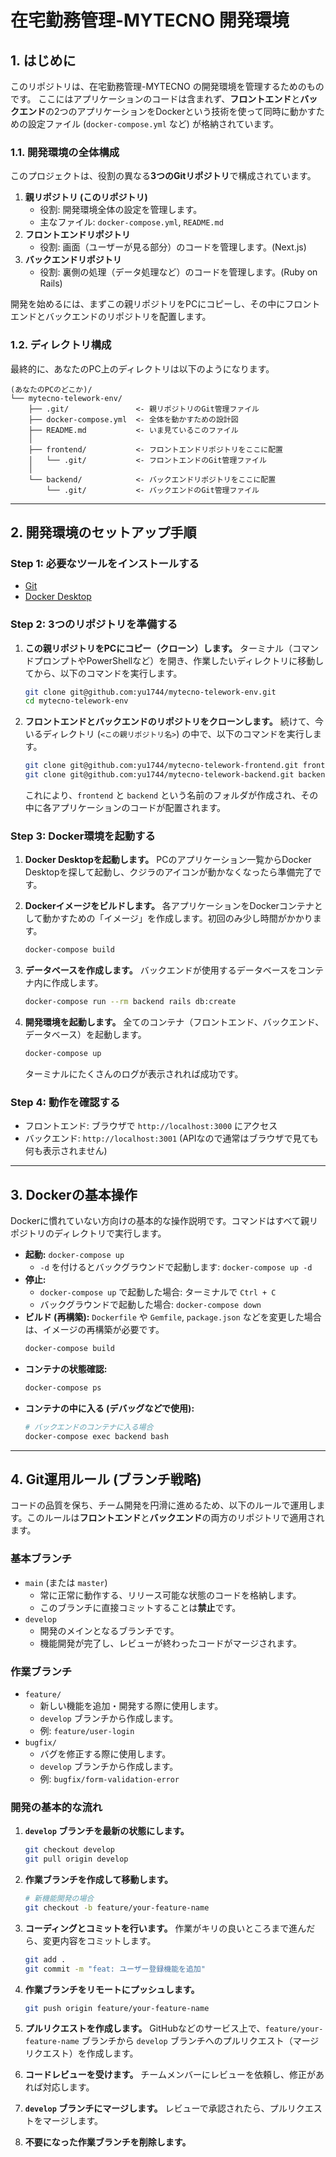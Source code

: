 # 在宅勤務管理-MYTECNO 開発環境

## 1. はじめに

このリポジトリは、在宅勤務管理-MYTECNO の開発環境を管理するためのものです。
ここにはアプリケーションのコードは含まれず、**フロントエンド**と**バックエンド**の2つのアプリケーションをDockerという技術を使って同時に動かすための設定ファイル (`docker-compose.yml` など) が格納されています。

### 1.1. 開発環境の全体構成

このプロジェクトは、役割の異なる**3つのGitリポジトリ**で構成されています。

1.  **親リポジトリ (このリポジトリ)**
    -   役割: 開発環境全体の設定を管理します。
    -   主なファイル: `docker-compose.yml`, `README.md`
2.  **フロントエンドリポジトリ**
    -   役割: 画面（ユーザーが見る部分）のコードを管理します。(Next.js)
3.  **バックエンドリポジトリ**
    -   役割: 裏側の処理（データ処理など）のコードを管理します。(Ruby on Rails)

開発を始めるには、まずこの親リポジトリをPCにコピーし、その中にフロントエンドとバックエンドのリポジトリを配置します。

### 1.2. ディレクトリ構成

最終的に、あなたのPC上のディレクトリは以下のようになります。

```
(あなたのPCのどこか)/
└── mytecno-telework-env/
    ├── .git/               <- 親リポジトリのGit管理ファイル
    ├── docker-compose.yml  <- 全体を動かすための設計図
    ├── README.md           <- いま見ているこのファイル
    │
    ├── frontend/           <- フロントエンドリポジトリをここに配置
    │   └── .git/           <- フロントエンドのGit管理ファイル
    │
    └── backend/            <- バックエンドリポジトリをここに配置
        └── .git/           <- バックエンドのGit管理ファイル
```

---

## 2. 開発環境のセットアップ手順

### Step 1: 必要なツールをインストールする

-   [Git](https://git-scm.com/book/ja/v2/%E4%BD%BF%E3%81%84%E5%A7%8B%E3%82%81%E3%82%8B-Git%E3%81%AE%E3%82%A4%E3%83%B3%E3%82%B9%E3%83%88%E3%83%BC%E3%83%AB)
-   [Docker Desktop](https://www.docker.com/products/docker-desktop/)

### Step 2: 3つのリポジトリを準備する

1.  **この親リポジトリをPCにコピー（クローン）します。**
    ターミナル（コマンドプロンプトやPowerShellなど）を開き、作業したいディレクトリに移動してから、以下のコマンドを実行します。
    ```bash
    git clone git@github.com:yu1744/mytecno-telework-env.git
    cd mytecno-telework-env
    ```

2.  **フロントエンドとバックエンドのリポジトリをクローンします。**
    続けて、今いるディレクトリ (`<この親リポジトリ名>`) の中で、以下のコマンドを実行します。
    ```bash
    git clone git@github.com:yu1744/mytecno-telework-frontend.git frontend
    git clone git@github.com:yu1744/mytecno-telework-backend.git backend
    ```
    これにより、`frontend` と `backend` という名前のフォルダが作成され、その中に各アプリケーションのコードが配置されます。

### Step 3: Docker環境を起動する

1.  **Docker Desktopを起動します。**
    PCのアプリケーション一覧からDocker Desktopを探して起動し、クジラのアイコンが動かなくなったら準備完了です。

2.  **Dockerイメージをビルドします。**
    各アプリケーションをDockerコンテナとして動かすための「イメージ」を作成します。初回のみ少し時間がかかります。
    ```bash
    docker-compose build
    ```

3.  **データベースを作成します。**
    バックエンドが使用するデータベースをコンテナ内に作成します。
    ```bash
    docker-compose run --rm backend rails db:create
    ```

4.  **開発環境を起動します。**
    全てのコンテナ（フロントエンド、バックエンド、データベース）を起動します。
    ```bash
    docker-compose up
    ```
    ターミナルにたくさんのログが表示されれば成功です。

### Step 4: 動作を確認する

-   フロントエンド: ブラウザで `http://localhost:3000` にアクセス
-   バックエンド: `http://localhost:3001` (APIなので通常はブラウザで見ても何も表示されません)

---

## 3. Dockerの基本操作

Dockerに慣れていない方向けの基本的な操作説明です。コマンドはすべて親リポジトリのディレクトリで実行します。

-   **起動:** `docker-compose up`
    -   `-d` を付けるとバックグラウンドで起動します: `docker-compose up -d`
-   **停止:**
    -   `docker-compose up` で起動した場合: ターミナルで `Ctrl + C`
    -   バックグラウンドで起動した場合: `docker-compose down`
-   **ビルド (再構築):**
    `Dockerfile` や `Gemfile`, `package.json` などを変更した場合は、イメージの再構築が必要です。
    ```bash
    docker-compose build
    ```
-   **コンテナの状態確認:**
    ```bash
    docker-compose ps
    ```
-   **コンテナの中に入る (デバッグなどで使用):**
    ```bash
    # バックエンドのコンテナに入る場合
    docker-compose exec backend bash
    ```

---

## 4. Git運用ルール (ブランチ戦略)

コードの品質を保ち、チーム開発を円滑に進めるため、以下のルールで運用します。このルールは**フロントエンド**と**バックエンド**の両方のリポジトリで適用されます。

### 基本ブランチ

-   `main` (または `master`)
    -   常に正常に動作する、リリース可能な状態のコードを格納します。
    -   このブランチに直接コミットすることは**禁止**です。
-   `develop`
    -   開発のメインとなるブランチです。
    -   機能開発が完了し、レビューが終わったコードがマージされます。

### 作業ブランチ

-   `feature/`
    -   新しい機能を追加・開発する際に使用します。
    -   `develop` ブランチから作成します。
    -   例: `feature/user-login`
-   `bugfix/`
    -   バグを修正する際に使用します。
    -   `develop` ブランチから作成します。
    -   例: `bugfix/form-validation-error`

### 開発の基本的な流れ

1.  **`develop` ブランチを最新の状態にします。**
    ```bash
    git checkout develop
    git pull origin develop
    ```

2.  **作業ブランチを作成して移動します。**
    ```bash
    # 新機能開発の場合
    git checkout -b feature/your-feature-name
    ```

3.  **コーディングとコミットを行います。**
    作業がキリの良いところまで進んだら、変更内容をコミットします。
    ```bash
    git add .
    git commit -m "feat: ユーザー登録機能を追加"
    ```

4.  **作業ブランチをリモートにプッシュします。**
    ```bash
    git push origin feature/your-feature-name
    ```

5.  **プルリクエストを作成します。**
    GitHubなどのサービス上で、`feature/your-feature-name` ブランチから `develop` ブランチへのプルリクエスト（マージリクエスト）を作成します。

6.  **コードレビューを受けます。**
    チームメンバーにレビューを依頼し、修正があれば対応します。

7.  **`develop` ブランチにマージします。**
    レビューで承認されたら、プルリクエストをマージします。

8.  **不要になった作業ブランチを削除します。**
